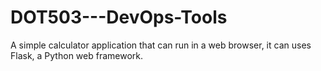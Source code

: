 # DOT503---DevOps-Tools
A simple calculator application that can run in a web browser, it can uses Flask, a Python web framework.
